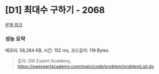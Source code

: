 # [D1] 최대수 구하기 - 2068 

[문제 링크](https://swexpertacademy.com/main/code/problem/problemDetail.do?contestProbId=AV5QQhbqA4QDFAUq) 

### 성능 요약

메모리: 58,284 KB, 시간: 152 ms, 코드길이: 119 Bytes



> 출처: SW Expert Academy, https://swexpertacademy.com/main/code/problem/problemList.do